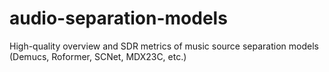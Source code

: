 # audio-separation-models
High-quality overview and SDR metrics of music source separation models (Demucs, Roformer, SCNet, MDX23C, etc.)
